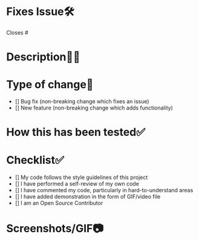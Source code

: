 # Fixes Issue🛠️

<!-- Example: Closes #31 -->

Closes #

# Description👨‍💻

<!--Please include a summary of the change and which issue is fixed.List any dependencies that are required for this change.-->

# Type of change📄

<!--Please delete options that are not relevant.-->

- [] Bug fix (non-breaking change which fixes an issue)
- [] New feature (non-breaking change which adds functionality)

# How this has been tested✅

<!--Please describe the tests that you ran to verify your changes.-->

# Checklist✅

- [] My code follows the style guidelines of this project
- [] I have performed a self-review of my own code
- [] I have commented my code, particularly in hard-to-understand areas
- [] I have added demonstration in the form of GIF/video file
- [] I am an Open Source Contributor

# Screenshots/GIF📷